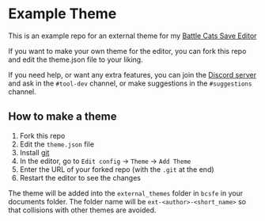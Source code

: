 # Example Theme

This is an example repo for an external theme for my [Battle Cats Save Editor](https://github.com/fieryhenry/BCSFE-Python)

If you want to make your own theme for the editor, you can fork this repo and
edit the theme.json file to your liking.

If you need help, or want any extra features, you can join the [Discord
server](https://discord.gg/DvmMgvn5ZB) and ask in the `#tool-dev` channel, or
make suggestions in the `#suggestions` channel.

## How to make a theme

1. Fork this repo
1. Edit the `theme.json` file
1. Install [git](https://git-scm.com/downloads)
1. In the editor, go to `Edit config` -> `Theme` -> `Add Theme`
1. Enter the URL of your forked repo (with the `.git` at the end)
1. Restart the editor to see the changes

The theme will be added into the `external_themes` folder in `bcsfe` in your
documents folder. The folder name will be `ext-<author>-<short_name>` so that
collisions with other themes are avoided.
